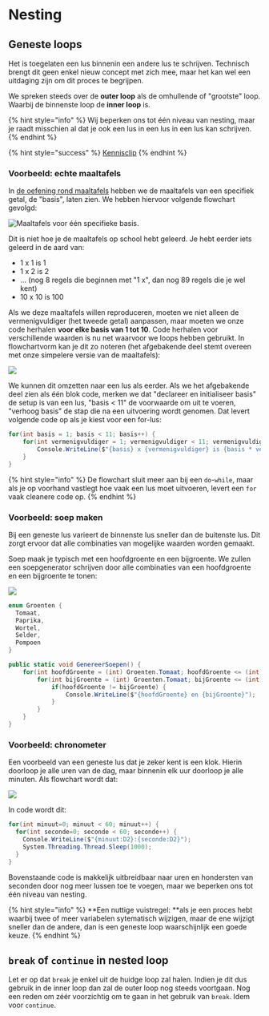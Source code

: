 # Nesting

## Geneste loops

Het is toegelaten een lus binnenin een andere lus te schrijven. Technisch brengt dit geen enkel nieuw concept met zich mee, maar het kan wel een uitdaging zijn om dit proces te begrijpen.

We spreken steeds over de **outer loop** als de omhullende of "grootste" loop. Waarbij de binnenste loop de **inner loop** is.

{% hint style="info" %}
Wij beperken ons tot één niveau van nesting, maar je raadt misschien al dat je ook een lus in een lus in een lus kan schrijven.
{% endhint %}

{% hint style="success" %}
[Kennisclip](https://youtu.be/QPCowROx0rE)
{% endhint %}

### Voorbeeld: echte maaltafels

In [de oefening rond maaltafels](broken-reference) hebben we de maaltafels van een specifiek getal, de "basis", laten zien. We hebben hiervoor volgende flowchart gevolgd:

![Maaltafels voor één specifieke basis.](../../.gitbook/assets/maaltafels.svg)

Dit is niet hoe je de maaltafels op school hebt geleerd. Je hebt eerder iets geleerd in de aard van:

* 1 x 1 is 1
* 1 x 2 is 2
* ... (nog 8 regels die beginnen met "1 x", dan nog 89 regels die je wel kent)
* 10 x 10 is 100

Als we deze maaltafels willen reproduceren, moeten we niet alleen de vermenigvuldiger (het tweede getal) aanpassen, maar moeten we onze code herhalen **voor elke basis van 1 tot 10**. Code herhalen voor verschillende waarden is nu net waarvoor we loops hebben gebruikt. In flowchartvorm kan je dit zo noteren (het afgebakende deel stemt overeen met onze simpelere versie van de maaltafels):

![](<../../.gitbook/assets/maaltafels_genest (2).svg>)

We kunnen dit omzetten naar een lus als eerder. Als we het afgebakende deel zien als één blok code, merken we dat "declareer en initialiseer basis" de setup is van een lus, "basis < 11" de voorwaarde om uit te voeren, "verhoog basis" de stap die na een uitvoering wordt genomen. Dat levert volgende code op als je kiest voor een for-lus:

```csharp
for(int basis = 1; basis < 11; basis++) {
    for(int vermenigvuldiger = 1; vermenigvuldiger < 11; vermenigvuldiger++) {
        Console.WriteLine($"{basis} x {vermenigvuldiger} is {basis * vermenigvuldiger}");
    }
}
```

{% hint style="info" %}
De flowchart sluit meer aan bij een `do`-`while`, maar als je op voorhand vastlegt hoe vaak een lus moet uitvoeren, levert een `for` vaak cleanere code op.
{% endhint %}

### Voorbeeld: soep maken

Bij een geneste lus varieert de binnenste lus sneller dan de buitenste lus. Dit zorgt ervoor dat alle combinaties van mogelijke waarden worden gemaakt.

Soep maak je typisch met een hoofdgroente en een bijgroente. We zullen een soepgenerator schrijven door alle combinaties van een hoofdgroente en een bijgroente te tonen:

![](../../.gitbook/assets/soep.svg)

```csharp
enum Groenten {
  Tomaat,
  Paprika,
  Wortel,
  Selder,
  Pompoen
}

public static void GenereerSoepen() {
    for(int hoofdGroente = (int) Groenten.Tomaat; hoofdGroente <= (int) Groenten.Pompoen; hoofdGroente++) {
        for(int bijGroente = (int) Groenten.Tomaat; bijGroente <= (int) Groenten.Pompoen; bijGroente++) {
            if(hoofdGroente != bijGroente) {
                Console.WriteLine($"{hoofdGroente} en {bijGroente}");
            }
        }
    }
}
```

### Voorbeeld: chronometer

Een voorbeeld van een geneste lus dat je zeker kent is een klok. Hierin doorloop je alle uren van de dag, maar binnenin elk uur doorloop je alle minuten. Als flowchart wordt dat:

![](<../../.gitbook/assets/chrono (1).svg>)

In code wordt dit:

```csharp
for(int minuut=0; minuut < 60; minuut++) {
  for(int seconde=0; seconde < 60; seconde++) {
    Console.WriteLine($"{minuut:D2}:{seconde:D2}");
    System.Threading.Thread.Sleep(1000);
  }
}
```

Bovenstaande code is makkelijk uitbreidbaar naar uren en hondersten van seconden door nog meer lussen toe te voegen, maar we beperken ons tot één niveau van nesting.

{% hint style="info" %}
**Een nuttige vuistregel: **als je een proces hebt waarbij twee of meer variabelen sytematisch wijzigen, maar de ene wijzigt sneller dan de andere, dan is een geneste loop waarschijnlijk een goede keuze.
{% endhint %}

## `break` of `continue` in nested loop

Let er op dat `break` je enkel uit de huidge loop zal halen. Indien je dit dus gebruik in de inner loop dan zal de outer loop nog steeds voortgaan. Nog een reden om zéér voorzichtig om te gaan in het gebruik van `break`. Idem voor `continue`.
